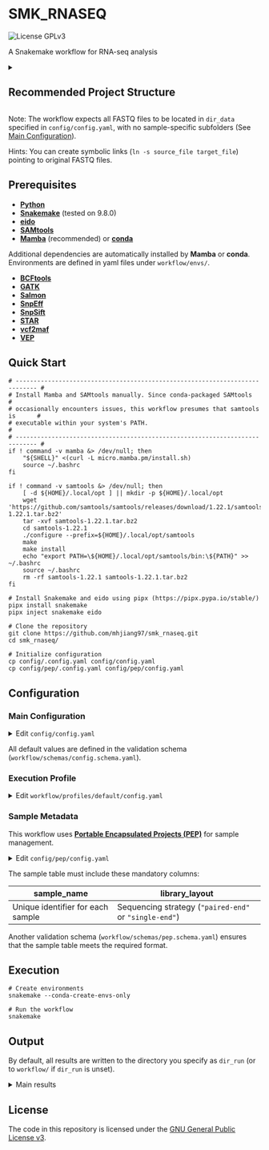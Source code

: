 <!-- markdownlint-configure-file {"no-inline-html": {"allowed_elements": ["code", "details", "h2", "summary"]}} -->

# SMK_RNASEQ

![License GPLv3](https://img.shields.io/badge/License-GPLv3-blue.svg)

A Snakemake workflow for RNA-seq analysis

<details>

<summary><h2>Recommended Project Structure</h2></summary>

```text
project/
├── analysis/
|   └── rnaseq/
|       └── ...                # Outputs of this workflow
├── code/
│   └── rnaseq/
│       └── smk_rnaseq/        # This workflow
├── data/
│   └── rnaseq/
│       ├── *.fq.gz            # Single-end reads
│       ├── *_R1.fq.gz         # Paired-end forward reads
│       └── *_R2.fq.gz         # Paired-end reverse reads
└── doc/
```

</details>

Note: The workflow expects all FASTQ files to be located in `dir_data` specified in `config/config.yaml`, with no sample-specific subfolders (See [Main Configuration](#main-configuration)).

Hints: You can create symbolic links (`ln -s source_file target_file`) pointing to original FASTQ files.

## Prerequisites

- [**Python**](https://www.python.org)
- [**Snakemake**](https://snakemake.github.io) (tested on 9.8.0)
- [**eido**](https://pep.databio.org/eido/)
- [**SAMtools**](https://www.htslib.org)
- [**Mamba**](https://mamba.readthedocs.io/en/latest/) (recommended) or [**conda**](https://docs.conda.io/projects/conda/en/stable/)

Additional dependencies are automatically installed by **Mamba** or **conda**. Environments are defined in yaml files under `workflow/envs/`.

- [**BCFtools**](http://samtools.github.io/bcftools/)
- [**GATK**](https://gatk.broadinstitute.org/hc/en-us)
- [**Salmon**](https://combine-lab.github.io/salmon/)
- [**SnpEff**](https://pcingola.github.io/)
- [**SnpSift**](https://pcingola.github.io/)
- [**STAR**](https://github.com/alexdobin/STAR)
- [**vcf2maf**](https://github.com/mskcc/vcf2maf)
- [**VEP**](https://www.ensembl.org/info/docs/tools/vep/index.html)

## Quick Start

```shell
# ---------------------------------------------------------------------------- #
# Install Mamba and SAMtools manually. Since conda-packaged SAMtools           #
# occasionally encounters issues, this workflow presumes that samtools is      #
# executable within your system's PATH.                                        #
# ---------------------------------------------------------------------------- #
if ! command -v mamba &> /dev/null; then
    "${SHELL}" <(curl -L micro.mamba.pm/install.sh)
    source ~/.bashrc
fi

if ! command -v samtools &> /dev/null; then
    [ -d ${HOME}/.local/opt ] || mkdir -p ${HOME}/.local/opt
    wget 'https://github.com/samtools/samtools/releases/download/1.22.1/samtools-1.22.1.tar.bz2'
    tar -xvf samtools-1.22.1.tar.bz2
    cd samtools-1.22.1
    ./configure --prefix=${HOME}/.local/opt/samtools
    make
    make install
    echo "export PATH=\${HOME}/.local/opt/samtools/bin:\${PATH}" >> ~/.bashrc
    source ~/.bashrc
    rm -rf samtools-1.22.1 samtools-1.22.1.tar.bz2
fi

# Install Snakemake and eido using pipx (https://pipx.pypa.io/stable/)
pipx install snakemake
pipx inject snakemake eido

# Clone the repository
git clone https://github.com/mhjiang97/smk_rnaseq.git
cd smk_rnaseq/

# Initialize configuration
cp config/.config.yaml config/config.yaml
cp config/pep/.config.yaml config/pep/config.yaml
```

## Configuration

### Main Configuration

<details>

<summary>Edit <code>config/config.yaml</code></summary>

```yaml
dir_run: /home/user/projects/project_a/analysis/rnaseq           # Output directory (Optional)
dir_data: /home/user/projects/project_a/data/rnaseq              # Directory for raw FASTQ files (Required)

mapper: star                                                     # Alignment tool (Default: "star")
quantifier: salmon                                               # Quantification tool (Default: "salmon")
annotators:                                                      # Variant annotation tools (Defaults: ["vep", "snpeff"])
  - vep
  - snpeff

species: homo_sapiens                                            # Species (Default: "homo_sapiens")
genome: GRCh38                                                   # Genome assembly (Default: "GRCh38")

index_salmon: /reference/salmon                                  # Salmon index (Required. If doesn't exist, it will be generated)
index_star: /reference/star_2.7.11b                              # STAR index (Required. If doesn't exist, it will be generated)

gtf: /reference/gtf/gencode.v44.annotation.gtf                   # GTF file (Required)
fasta: /reference/fasta/GRCh38.primary_assembly.genome.fa        # Genome FASTA file (Required)
fasta_transcriptome: /reference/fasta/gencode.v44.transcripts.fa # Transcriptome FASTA file (Required)

polymorphism_known:                                              # Known polymorphism VCF files used by GATK BaseRecalibrator (Required)
  - /reference/GATKBundle/dbsnp_146.hg38.vcf.gz
  - /reference/GATKBundle/beta/Homo_sapiens_assembly38.known_indels.vcf.gz
  - /reference/GATKBundle/Mills_and_1000G_gold_standard.indels.hg38.vcf.gz
  - /reference/GATKBundle/1000G_omni2.5.hg38.vcf.gz

dbsnp: /reference/GATKBundle/dbsnp_146.hg38.vcf.gz               # dbSNP VCF file used by HaplotypeCaller (Required)

check_annotations: false                                         # Whether to check VCF files annotated by VEP and SnpEff by counting lines (Default: false)
cache_vep: /home/user/.vep                                       # Cache directory for VEP
cache_snpeff: /doc/snpeff                                        # Cache directory for SnpEff
version_vep: 114                                                 # VEP cache version (Default: 114)
version_snpeff: "105"                                            # SnpEff cache version (Default: "105")

min_reads: 3                                                     # Minimum number of supporting reads (Default: 3)
min_coverage: 10                                                 # Minimum coverage required for a mutation site to be considered (Default: 10)

suffixes_fastq:                                                  # Suffixes for FASTQ files (Defaults: {paired-end: ["_R1.fq.gz", "_R2.fq.gz"], single-end: ".fq.gz"})
  paired-end:
    - "_R1.fq.gz"
    - "_R2.fq.gz"
  single-end: ".fq.gz"

clean_fq: true                                                   # Whether to run Fastp to trim raw FASTQ files (Default: true)
run_fastqc: true                                                 # Whether to run FastQC to generate quality control reports (Default: true)
run_multiqc: true                                                # Whether to run MultiQC to aggregate QC reports (Default: true)
```

</details>

All default values are defined in the validation schema (`workflow/schemas/config.schema.yaml`).

### Execution Profile

<details>

<summary>Edit <code>workflow/profiles/default/config.yaml</code></summary>

```yaml
software-deployment-method:
  - conda
printshellcmds: True
keep-incomplete: True
cores: 80
resources:
  mem_mb: 500000      # 500GB
set-threads:
  salmon: 4
  salmon_index: 10
  star: 10
  star_index: 10
  haplotypecaller: 10
  vep: 10
  fastp_paired_end: 4
  fastp_single_end: 4
  fastqc: 4
set-resources:
  star:
    mem_mb: 100000    # 100GB
  mark_duplicates:
    mem_mb: 50000     # 50GB
  split_n_cigar_reads:
    mem_mb: 100000    # 100GB
  base_recalibrator:
    mem_mb: 50000     # 50GB
  apply_bqsr:
    mem_mb: 50000     # 50GB
  haplotypecaller:
    mem_mb: 100000    # 100GB
  snpeff:
    mem_mb: 50000     # 50GB
```

</details>

### Sample Metadata

This workflow uses [**Portable Encapsulated Projects (PEP)**](https://pep.databio.org/) for sample management.

<details>

<summary>Edit <code>config/pep/config.yaml</code></summary>

```yaml
pep_version: 2.1.0
sample_table: samples.csv    # Path to the sample table (Required)
```

</details>

The sample table must include these mandatory columns:

| **sample_name**                   | **library_layout**                                     |
| --------------------------------- | ------------------------------------------------------ |
| Unique identifier for each sample | Sequencing strategy (`"paired-end"` or `"single-end"`) |

Another validation schema (`workflow/schemas/pep.schema.yaml`) ensures that the sample table meets the required format.

## Execution

```shell
# Create environments
snakemake --conda-create-envs-only

# Run the workflow
snakemake
```

## Output

By default, all results are written to the directory you specify as `dir_run` (or to `workflow/` if `dir_run` is unset).

<details>

<summary>Main results</summary>

- **fastp/**
  - Trimmed reads: `{sample}/{sample}[_R1/_R2].fq.gz`

- **fastqc/**
  - Raw reads: `{sample}/{sample}[_1/_2]_fastqc.html`
  - Trimmed reads: `fastp/{sample}/{sample}[_1/_2]_fastqc.html`

- **multiqc/**
  - Pre-trimming summary: `multiqc_report.html`
  - Post-trimming summary: `fastp/multiqc_report.html`

- **salmon/**
  - Transcript-level abundance estimates: `{sample}/quant.sf`

- **star/**
  - Initial sorted alignment: `{sample}/{sample}.sorted.bam`
  - Final processed BAM: `{sample}/{sample}.sorted.md.splitn.recal.bam`

- **haplotypecaller/**
  - Raw calls: `{sample}/{sample}.vcf`
  - Hard-filtered variants:
    - SNVs: `{sample}/{sample}.snvs.vcf`
    - Indels: `{sample}/{sample}.indels.vcf`
  - Annotated variants:
    - SnpEff: `{sample}/{sample}.[snvs/indels].snpeff.[vcf/tsv]`
    - VEP: `{sample}/{sample}.[snvs/indels].vep.[vcf/maf]`

</details>

## License

The code in this repository is licensed under the [GNU General Public License v3](http://www.gnu.org/licenses/gpl-3.0.html).
